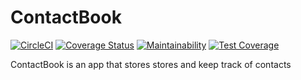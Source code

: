 # ContactBook
[![CircleCI](https://circleci.com/gh/Luckzman/ContactBook/tree/master.svg?style=svg)](https://circleci.com/gh/Luckzman/ContactBook/tree/master)
[![Coverage Status](https://coveralls.io/repos/github/Luckzman/ContactBook/badge.svg)](https://coveralls.io/github/Luckzman/ContactBook)
[![Maintainability](https://api.codeclimate.com/v1/badges/0e667e3b1aad9a6fd602/maintainability)](https://codeclimate.com/github/Luckzman/ContactBook/maintainability)
[![Test Coverage](https://api.codeclimate.com/v1/badges/0e667e3b1aad9a6fd602/test_coverage)](https://codeclimate.com/github/Luckzman/ContactBook/test_coverage)

ContactBook is an app that stores stores and keep track of contacts
